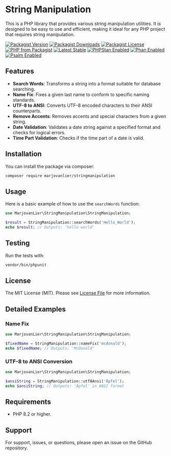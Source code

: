 # String Manipulation

This is a PHP library that provides various string manipulation utilities. It is designed to be easy to use and
efficient, making it ideal for any PHP project that requires string manipulation.

[![Packagist Version](https://img.shields.io/packagist/v/marjovanlier/stringmanipulation)](https://packagist.org/packages/marjovanlier/stringmanipulation)
[![Packagist Downloads](https://img.shields.io/packagist/dt/marjovanlier/stringmanipulation)](https://packagist.org/packages/marjovanlier/stringmanipulation)
[![Packagist License](https://img.shields.io/packagist/l/marjovanlier/stringmanipulation)](https://choosealicense.com/licenses/mit/)
[![PHP from Packagist](https://img.shields.io/packagist/php-v/marjovanlier/stringmanipulation)](https://packagist.org/packages/marjovanlier/stringmanipulation)
[![Latest Stable](https://poser.pugx.org/marjovanlier/stringmanipulation/v/stable)](https://packagist.org/packages/marjovanlier/stringmanipulation)
[![PHPStan Enabled](https://img.shields.io/badge/PHPStan-enabled-brightgreen.svg?style=flat)](https://phpstan.org/)
[![Phan Enabled](https://img.shields.io/badge/Phan-enabled-brightgreen.svg?style=flat)](https://github.com/phan/phan/)
[![Psalm Enabled](https://img.shields.io/badge/Psalm-enabled-brightgreen.svg?style=flat)](https://psalm.dev/)

## Features

- **Search Words**: Transforms a string into a format suitable for database searching.
- **Name Fix**: Fixes a given last name to conform to specific naming standards.
- **UTF-8 to ANSI**: Converts UTF-8 encoded characters to their ANSI counterparts.
- **Remove Accents**: Removes accents and special characters from a given string.
- **Date Validation**: Validates a date string against a specified format and checks for logical errors.
- **Time Part Validation**: Checks if the time part of a date is valid.

## Installation

You can install the package via composer:

```bash
composer require marjovanlier/stringmanipulation
```

## Usage

Here is a basic example of how to use the `searchWords` function:

```php
use MarjovanLier\StringManipulation\StringManipulation;

$result = StringManipulation::searchWords('Hello_World');
echo $result; // Outputs: 'hello world'
```

## Testing

Run the tests with:

```bash
vendor/bin/phpunit
```

## License

The MIT License (MIT). Please see [License File](LICENSE) for more information.

## Detailed Examples

### Name Fix

```php
use MarjovanLier\StringManipulation\StringManipulation;

$fixedName = StringManipulation::nameFix('mcdonald');
echo $fixedName; // Outputs: 'McDonald'
```

### UTF-8 to ANSI Conversion

```php
use MarjovanLier\StringManipulation\StringManipulation;

$ansiString = StringManipulation::utf8Ansi('Äpfel');
echo $ansiString; // Outputs: 'Äpfel' in ANSI format
```

## Requirements

- PHP 8.2 or higher.

## Support

For support, issues, or questions, please open an issue on the GitHub repository.

